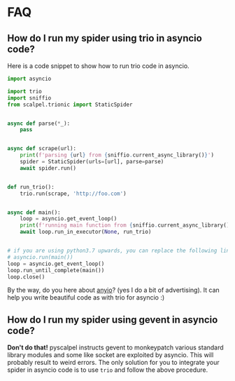 # FAQ

## How do I run my spider using trio in asyncio code?

Here is a code snippet to show how to run trio code in asyncio.

```python
import asyncio

import trio
import sniffio
from scalpel.trionic import StaticSpider


async def parse(*_):
    pass


async def scrape(url):
    print(f'parsing {url} from {sniffio.current_async_library()}')
    spider = StaticSpider(urls=[url], parse=parse)
    await spider.run()


def run_trio():
    trio.run(scrape, 'http://foo.com')


async def main():
    loop = asyncio.get_event_loop()
    print(f'running main function from {sniffio.current_async_library()}')
    await loop.run_in_executor(None, run_trio)


# if you are using python3.7 upwards, you can replace the following lines with
# asyncio.run(main())
loop = asyncio.get_event_loop()
loop.run_until_complete(main())
loop.close()
```

By the way, do you here about [anyio](https://anyio.readthedocs.io/en/stable/)? (yes I do a bit of advertising). It can
help you write beautiful code as with trio for asyncio :)

## How do I run my spider using gevent in asyncio code?

**Don't do that!** pyscalpel instructs gevent to monkeypatch various standard library modules and some like socket are
exploited by asyncio. This will probably result to weird errors. The only solution for you to integrate your spider in
asyncio code is to use `trio` and follow the above procedure.